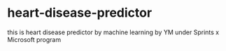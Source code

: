 # heart-disease-predictor
this is heart disease predictor by machine learning by YM under Sprints x Microsoft program

